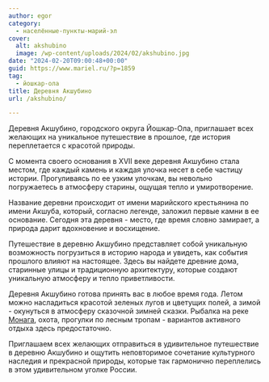 ```yaml
---
author: egor
category:
  - населённые-пункты-марий-эл
cover:
  alt: akshubino
  image: /wp-content/uploads/2024/02/akshubino.jpg
date: "2024-02-20T09:00:48+00:00"
guid: https://www.mariel.ru/?p=1859
tag:
  - йошкар-ола
title: Деревня Акшубино
url: /akshubino/

---
```

Деревня Акшубино, городского округа Йошкар-Ола, приглашает всех желающих на уникальное путешествие в прошлое, где история переплетается с красотой природы.

С момента своего основания в XVII веке деревня Акшубино стала местом, где каждый камень и каждая улочка несет в себе частицу истории. Прогуливаясь по ее узким улочкам, вы невольно погружаетесь в атмосферу старины, ощущая тепло и умиротворение.

Название деревни происходит от имени марийского крестьянина по имени Акшуба, который, согласно легенде, заложил первые камни в ее основание. Сегодня эта деревня \- место, где время словно замирает, а природа дарит вдохновение и восхищение.

Путешествие в деревню Акшубино представляет собой уникальную возможность погрузиться в историю народа и увидеть, как события прошлого влияют на настоящее. Здесь вы найдете древние дома, старинные улицы и традиционную архитектуру, которые создают уникальную атмосферу и тепло приветливости.

Деревня Акшубино готова принять вас в любое время года. Летом можно насладиться красотой зеленых лугов и цветущих полей, а зимой \- окунуться в атмосферу сказочной зимней сказки. Рыбалка на реке [Монага](/monaga/), охота, прогулки по лесным тропам \- вариантов активного отдыха здесь предостаточно.

Приглашаем всех желающих отправиться в удивительное путешествие в деревню Акшубино и ощутить неповторимое сочетание культурного наследия и прекрасной природы, которые так гармонично переплелись в этом удивительном уголке России.
